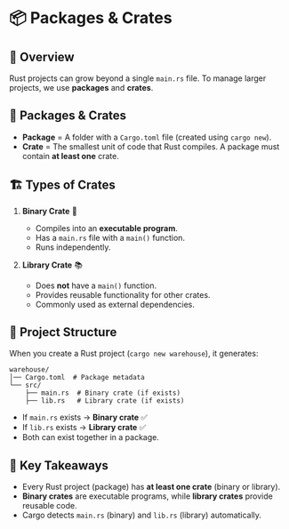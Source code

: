 # 📦 Packages & Crates  

## 🚀 Overview  
Rust projects can grow beyond a single `main.rs` file. To manage larger projects, we use **packages** and **crates**.  

## 📌 Packages & Crates  
- **Package** = A folder with a `Cargo.toml` file (created using `cargo new`).
- **Crate** = The smallest unit of code that Rust compiles. A package must contain **at least one** crate.

## 🏗 Types of Crates  
1. **Binary Crate** 🏃  
   - Compiles into an **executable program**.  
   - Has a `main.rs` file with a `main()` function.  
   - Runs independently.  

2. **Library Crate** 📚  
   - Does **not** have a `main()` function.  
   - Provides reusable functionality for other crates.  
   - Commonly used as external dependencies.  

## 📂 Project Structure  
When you create a Rust project (`cargo new warehouse`), it generates:  
```
warehouse/
│── Cargo.toml  # Package metadata
└── src/
    ├── main.rs  # Binary crate (if exists)
    ├── lib.rs   # Library crate (if exists)
```
- If `main.rs` exists → **Binary crate** ✅  
- If `lib.rs` exists → **Library crate** ✅  
- Both can exist together in a package.  

## 🔑 Key Takeaways  
- Every Rust project (package) has **at least one crate** (binary or library).  
- **Binary crates** are executable programs, while **library crates** provide reusable code.  
- Cargo detects `main.rs` (binary) and `lib.rs` (library) automatically.  

